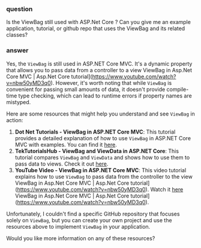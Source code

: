### question
Is the ViewBag still used with ASP.Net Core ? Can you give me an example application, tutorial, or github repo that uses the ViewBag and its related classes?

### answer
Yes, the `ViewBag` is still used in ASP.NET Core MVC. It's a dynamic property that allows you to pass data from a controller to a view ViewBag in Asp.Net Core MVC | Asp.Net Core tutorial](https://www.youtube.com/watch?v=nbw50yMD3q0). However, it's worth noting that while `ViewBag` is convenient for passing small amounts of data, it doesn't provide compile-time type checking, which can lead to runtime errors if property names are mistyped.

Here are some resources that might help you understand and see `ViewBag` in action:

1. **Dot Net Tutorials - ViewBag in ASP.NET Core MVC**: This tutorial provides a detailed explanation of how to use `ViewBag` in ASP.NET Core MVC with examples. You can find it [here](https://dotnettutorials.net/lesson/viewbag-asp-net-core-mvc/).
2. **TekTutorialsHub - ViewBag and ViewData in ASP.NET Core**: This tutorial compares `ViewBag` and `ViewData` and shows how to use them to pass data to views. Check it out [here](https://www.tektutorialshub.com/asp-net-core/asp-net-core-viewbag-viewdata/).
3. **YouTube Video - ViewBag in ASP.NET Core MVC**: This video tutorial explains how to use `ViewBag` to pass data from the controller to the view ViewBag in Asp.Net Core MVC | Asp.Net Core tutorial](https://www.youtube.com/watch?v=nbw50yMD3q0). Watch it [here](https://www.youtube.com/watch?v=nbw50yMD3q0) ViewBag in Asp.Net Core MVC | Asp.Net Core tutorial](https://www.youtube.com/watch?v=nbw50yMD3q0).

Unfortunately, I couldn't find a specific GitHub repository that focuses solely on `ViewBag`, but you can create your own project and use the resources above to implement `ViewBag` in your application.

Would you like more information on any of these resources?
